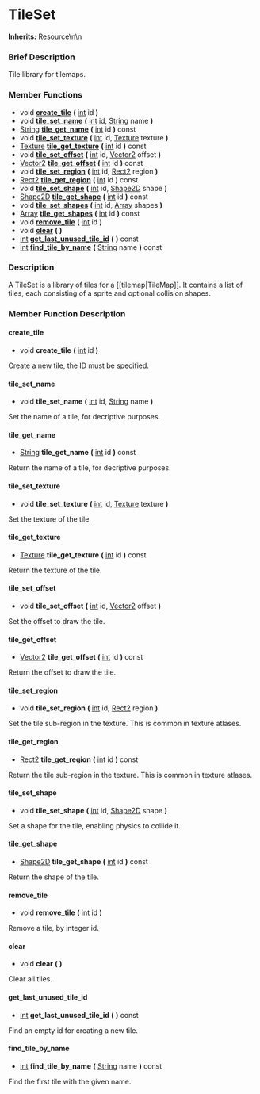 #  TileSet  
**Inherits:** [Resource](class_resource)\\n\\n
###  Brief Description  
Tile library for tilemaps.

###  Member Functions 
  * void  **[create_tile](#create_tile)**  **(** [int](class_int) id  **)**
  * void  **[tile_set_name](#tile_set_name)**  **(** [int](class_int) id, [String](class_string) name  **)**
  * [String](class_string)  **[tile_get_name](#tile_get_name)**  **(** [int](class_int) id  **)** const
  * void  **[tile_set_texture](#tile_set_texture)**  **(** [int](class_int) id, [Texture](class_texture) texture  **)**
  * [Texture](class_texture)  **[tile_get_texture](#tile_get_texture)**  **(** [int](class_int) id  **)** const
  * void  **[tile_set_offset](#tile_set_offset)**  **(** [int](class_int) id, [Vector2](class_vector2) offset  **)**
  * [Vector2](class_vector2)  **[tile_get_offset](#tile_get_offset)**  **(** [int](class_int) id  **)** const
  * void  **[tile_set_region](#tile_set_region)**  **(** [int](class_int) id, [Rect2](class_rect2) region  **)**
  * [Rect2](class_rect2)  **[tile_get_region](#tile_get_region)**  **(** [int](class_int) id  **)** const
  * void  **[tile_set_shape](#tile_set_shape)**  **(** [int](class_int) id, [Shape2D](class_shape2d) shape  **)**
  * [Shape2D](class_shape2d)  **[tile_get_shape](#tile_get_shape)**  **(** [int](class_int) id  **)** const
  * void  **[tile_set_shapes](#tile_set_shapes)**  **(** [int](class_int) id, [Array](class_array) shapes  **)**
  * [Array](class_array)  **[tile_get_shapes](#tile_get_shapes)**  **(** [int](class_int) id  **)** const
  * void  **[remove_tile](#remove_tile)**  **(** [int](class_int) id  **)**
  * void  **[clear](#clear)**  **(** **)**
  * [int](class_int)  **[get_last_unused_tile_id](#get_last_unused_tile_id)**  **(** **)** const
  * [int](class_int)  **[find_tile_by_name](#find_tile_by_name)**  **(** [String](class_string) name  **)** const

###  Description  
A TileSet is a library of tiles for a [[tilemap|TileMap]]. It contains a list of tiles, each consisting of a sprite and optional collision shapes.

###  Member Function Description  

#### <a name="create_tile">create_tile</a>
  * void  **create_tile**  **(** [int](class_int) id  **)**

Create a new tile, the ID must be specified.

#### <a name="tile_set_name">tile_set_name</a>
  * void  **tile_set_name**  **(** [int](class_int) id, [String](class_string) name  **)**

Set the name of a tile, for decriptive purposes.

#### <a name="tile_get_name">tile_get_name</a>
  * [String](class_string)  **tile_get_name**  **(** [int](class_int) id  **)** const

Return the name of a tile, for decriptive purposes.

#### <a name="tile_set_texture">tile_set_texture</a>
  * void  **tile_set_texture**  **(** [int](class_int) id, [Texture](class_texture) texture  **)**

Set the texture of the tile.

#### <a name="tile_get_texture">tile_get_texture</a>
  * [Texture](class_texture)  **tile_get_texture**  **(** [int](class_int) id  **)** const

Return the texture of the tile.

#### <a name="tile_set_offset">tile_set_offset</a>
  * void  **tile_set_offset**  **(** [int](class_int) id, [Vector2](class_vector2) offset  **)**

Set the offset to draw the tile.

#### <a name="tile_get_offset">tile_get_offset</a>
  * [Vector2](class_vector2)  **tile_get_offset**  **(** [int](class_int) id  **)** const

Return the offset to draw the tile.

#### <a name="tile_set_region">tile_set_region</a>
  * void  **tile_set_region**  **(** [int](class_int) id, [Rect2](class_rect2) region  **)**

Set the tile sub-region in the texture. This is common in texture atlases.

#### <a name="tile_get_region">tile_get_region</a>
  * [Rect2](class_rect2)  **tile_get_region**  **(** [int](class_int) id  **)** const

Return the tile sub-region in the texture. This is common in texture atlases.

#### <a name="tile_set_shape">tile_set_shape</a>
  * void  **tile_set_shape**  **(** [int](class_int) id, [Shape2D](class_shape2d) shape  **)**

Set a shape for the tile, enabling physics to collide it.

#### <a name="tile_get_shape">tile_get_shape</a>
  * [Shape2D](class_shape2d)  **tile_get_shape**  **(** [int](class_int) id  **)** const

Return the shape of the tile.

#### <a name="remove_tile">remove_tile</a>
  * void  **remove_tile**  **(** [int](class_int) id  **)**

Remove a tile, by integer id.

#### <a name="clear">clear</a>
  * void  **clear**  **(** **)**

Clear all tiles.

#### <a name="get_last_unused_tile_id">get_last_unused_tile_id</a>
  * [int](class_int)  **get_last_unused_tile_id**  **(** **)** const

Find an empty id for creating a new tile.

#### <a name="find_tile_by_name">find_tile_by_name</a>
  * [int](class_int)  **find_tile_by_name**  **(** [String](class_string) name  **)** const

Find the first tile with the given name.
